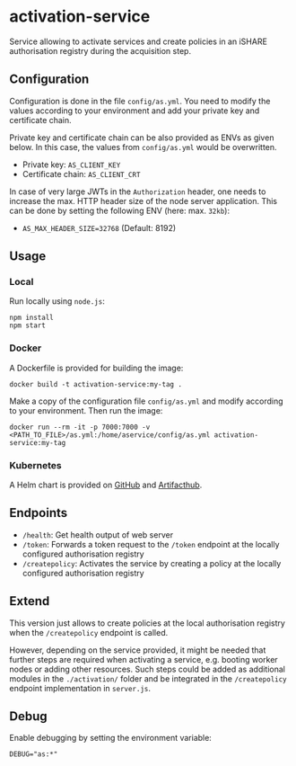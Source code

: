 # activation-service
Service allowing to activate services and create policies in an iSHARE authorisation registry during the acquisition step.

## Configuration

Configuration is done in the file `config/as.yml`. You need to modify the values according to your 
environment and add your private key and certificate chain.

Private key and certificate chain can be also provided as ENVs as given below. In this case, the values from 
`config/as.yml` would be overwritten.
* Private key: `AS_CLIENT_KEY`
* Certificate chain: `AS_CLIENT_CRT`

In case of very large JWTs in the `Authorization` header, one needs to increase the max. HTTP header size 
of the node server application. This can be done by setting the following ENV (here: max. `32kb`):
* `AS_MAX_HEADER_SIZE=32768` (Default: 8192)


## Usage

### Local

Run locally using `node.js`:
```shell
npm install
npm start
```


### Docker

A Dockerfile is provided for building the image:
```shell
docker build -t activation-service:my-tag .
```

Make a copy of the configuration file `config/as.yml` and modify according to your environment. 
Then run the image:
```shell
docker run --rm -it -p 7000:7000 -v <PATH_TO_FILE>/as.yml:/home/aservice/config/as.yml activation-service:my-tag
```

### Kubernetes

A Helm chart is provided on [GitHub](https://github.com/i4Trust/helm-charts/tree/main/charts/activation-service) 
and [Artifacthub](https://artifacthub.io/packages/helm/i4trust/activation-service).



## Endpoints

* `/health`: Get health output of web server
* `/token`: Forwards a token request to the `/token` endpoint at the locally configured authorisation registry
* `/createpolicy`: Activates the service by creating a policy at the locally configured authorisation registry


## Extend

This version just allows to create policies at the local authorisation registry when the `/createpolicy` endpoint 
is called. 

However, depending on the service provided, it might be needed that further steps are required when activating 
a service, e.g. booting worker nodes or adding other resources. Such steps could be added as additional 
modules in the `./activation/` folder and be integrated in the `/createpolicy` endpoint implementation 
in `server.js`.


## Debug

Enable debugging by setting the environment variable:
```shell
DEBUG="as:*"
```
